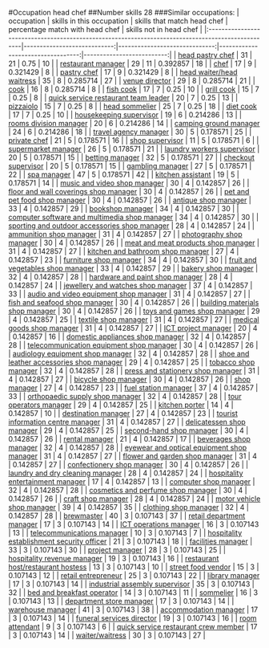 #Occupation head chef
##Number skills 28
###Similar occupations:
| occupation                                                                                        |   skills in this occupation |   skills that match head chef |   percentage match with head chef |   skills not in head chef |
|:--------------------------------------------------------------------------------------------------|----------------------------:|------------------------------:|----------------------------------:|--------------------------:|
| [head pastry chef](head_pastry_chef.md)                                                           |                          31 |                            21 |                          0.75     |                        10 |
| [restaurant manager](restaurant_manager.md)                                                       |                          29 |                            11 |                          0.392857 |                        18 |
| [chef](chef.md)                                                                                   |                          17 |                             9 |                          0.321429 |                         8 |
| [pastry chef](pastry_chef.md)                                                                     |                          17 |                             9 |                          0.321429 |                         8 |
| [head waiter/head waitress](head_waiter-head_waitress.md)                                         |                          35 |                             8 |                          0.285714 |                        27 |
| [venue director](venue_director.md)                                                               |                          29 |                             8 |                          0.285714 |                        21 |
| [cook](cook.md)                                                                                   |                          16 |                             8 |                          0.285714 |                         8 |
| [fish cook](fish_cook.md)                                                                         |                          17 |                             7 |                          0.25     |                        10 |
| [grill cook](grill_cook.md)                                                                       |                          15 |                             7 |                          0.25     |                         8 |
| [quick service restaurant team leader](quick_service_restaurant_team_leader.md)                   |                          20 |                             7 |                          0.25     |                        13 |
| [pizzaiolo](pizzaiolo.md)                                                                         |                          15 |                             7 |                          0.25     |                         8 |
| [head sommelier](head_sommelier.md)                                                               |                          25 |                             7 |                          0.25     |                        18 |
| [diet cook](diet_cook.md)                                                                         |                          17 |                             7 |                          0.25     |                        10 |
| [housekeeping supervisor](housekeeping_supervisor.md)                                             |                          19 |                             6 |                          0.214286 |                        13 |
| [rooms division manager](rooms_division_manager.md)                                               |                          20 |                             6 |                          0.214286 |                        14 |
| [camping ground manager](camping_ground_manager.md)                                               |                          24 |                             6 |                          0.214286 |                        18 |
| [travel agency manager](travel_agency_manager.md)                                                 |                          30 |                             5 |                          0.178571 |                        25 |
| [private chef](private_chef.md)                                                                   |                          21 |                             5 |                          0.178571 |                        16 |
| [shop supervisor](shop_supervisor.md)                                                             |                          11 |                             5 |                          0.178571 |                         6 |
| [supermarket manager](supermarket_manager.md)                                                     |                          26 |                             5 |                          0.178571 |                        21 |
| [laundry workers supervisor](laundry_workers_supervisor.md)                                       |                          20 |                             5 |                          0.178571 |                        15 |
| [betting manager](betting_manager.md)                                                             |                          32 |                             5 |                          0.178571 |                        27 |
| [checkout supervisor](checkout_supervisor.md)                                                     |                          20 |                             5 |                          0.178571 |                        15 |
| [gambling manager](gambling_manager.md)                                                           |                          27 |                             5 |                          0.178571 |                        22 |
| [spa manager](spa_manager.md)                                                                     |                          47 |                             5 |                          0.178571 |                        42 |
| [kitchen assistant](kitchen_assistant.md)                                                         |                          19 |                             5 |                          0.178571 |                        14 |
| [music and video shop manager](music_and_video_shop_manager.md)                                   |                          30 |                             4 |                          0.142857 |                        26 |
| [floor and wall coverings shop manager](floor_and_wall_coverings_shop_manager.md)                 |                          30 |                             4 |                          0.142857 |                        26 |
| [pet and pet food shop manager](pet_and_pet_food_shop_manager.md)                                 |                          30 |                             4 |                          0.142857 |                        26 |
| [antique shop manager](antique_shop_manager.md)                                                   |                          33 |                             4 |                          0.142857 |                        29 |
| [bookshop manager](bookshop_manager.md)                                                           |                          34 |                             4 |                          0.142857 |                        30 |
| [computer software and multimedia shop manager](computer_software_and_multimedia_shop_manager.md) |                          34 |                             4 |                          0.142857 |                        30 |
| [sporting and outdoor accessories shop manager](sporting_and_outdoor_accessories_shop_manager.md) |                          28 |                             4 |                          0.142857 |                        24 |
| [ammunition shop manager](ammunition_shop_manager.md)                                             |                          31 |                             4 |                          0.142857 |                        27 |
| [photography shop manager](photography_shop_manager.md)                                           |                          30 |                             4 |                          0.142857 |                        26 |
| [meat and meat products shop manager](meat_and_meat_products_shop_manager.md)                     |                          31 |                             4 |                          0.142857 |                        27 |
| [kitchen and bathroom shop manager](kitchen_and_bathroom_shop_manager.md)                         |                          27 |                             4 |                          0.142857 |                        23 |
| [furniture shop manager](furniture_shop_manager.md)                                               |                          34 |                             4 |                          0.142857 |                        30 |
| [fruit and vegetables shop manager](fruit_and_vegetables_shop_manager.md)                         |                          33 |                             4 |                          0.142857 |                        29 |
| [bakery shop manager](bakery_shop_manager.md)                                                     |                          32 |                             4 |                          0.142857 |                        28 |
| [hardware and paint shop manager](hardware_and_paint_shop_manager.md)                             |                          28 |                             4 |                          0.142857 |                        24 |
| [jewellery and watches shop manager](jewellery_and_watches_shop_manager.md)                       |                          37 |                             4 |                          0.142857 |                        33 |
| [audio and video equipment shop manager](audio_and_video_equipment_shop_manager.md)               |                          31 |                             4 |                          0.142857 |                        27 |
| [fish and seafood shop manager](fish_and_seafood_shop_manager.md)                                 |                          30 |                             4 |                          0.142857 |                        26 |
| [building materials shop manager](building_materials_shop_manager.md)                             |                          30 |                             4 |                          0.142857 |                        26 |
| [toys and games shop manager](toys_and_games_shop_manager.md)                                     |                          29 |                             4 |                          0.142857 |                        25 |
| [textile shop manager](textile_shop_manager.md)                                                   |                          31 |                             4 |                          0.142857 |                        27 |
| [medical goods shop manager](medical_goods_shop_manager.md)                                       |                          31 |                             4 |                          0.142857 |                        27 |
| [ICT project manager](ICT_project_manager.md)                                                     |                          20 |                             4 |                          0.142857 |                        16 |
| [domestic appliances shop manager](domestic_appliances_shop_manager.md)                           |                          32 |                             4 |                          0.142857 |                        28 |
| [telecommunication equipment shop manager](telecommunication_equipment_shop_manager.md)           |                          30 |                             4 |                          0.142857 |                        26 |
| [audiology equipment shop manager](audiology_equipment_shop_manager.md)                           |                          32 |                             4 |                          0.142857 |                        28 |
| [shoe and leather accessories shop manager](shoe_and_leather_accessories_shop_manager.md)         |                          29 |                             4 |                          0.142857 |                        25 |
| [tobacco shop manager](tobacco_shop_manager.md)                                                   |                          32 |                             4 |                          0.142857 |                        28 |
| [press and stationery shop manager](press_and_stationery_shop_manager.md)                         |                          31 |                             4 |                          0.142857 |                        27 |
| [bicycle shop manager](bicycle_shop_manager.md)                                                   |                          30 |                             4 |                          0.142857 |                        26 |
| [shop manager](shop_manager.md)                                                                   |                          27 |                             4 |                          0.142857 |                        23 |
| [fuel station manager](fuel_station_manager.md)                                                   |                          37 |                             4 |                          0.142857 |                        33 |
| [orthopaedic supply shop manager](orthopaedic_supply_shop_manager.md)                             |                          32 |                             4 |                          0.142857 |                        28 |
| [tour operators manager](tour_operators_manager.md)                                               |                          29 |                             4 |                          0.142857 |                        25 |
| [kitchen porter](kitchen_porter.md)                                                               |                          14 |                             4 |                          0.142857 |                        10 |
| [destination manager](destination_manager.md)                                                     |                          27 |                             4 |                          0.142857 |                        23 |
| [tourist information centre manager](tourist_information_centre_manager.md)                       |                          31 |                             4 |                          0.142857 |                        27 |
| [delicatessen shop manager](delicatessen_shop_manager.md)                                         |                          29 |                             4 |                          0.142857 |                        25 |
| [second-hand shop manager](second-hand_shop_manager.md)                                           |                          30 |                             4 |                          0.142857 |                        26 |
| [rental manager](rental_manager.md)                                                               |                          21 |                             4 |                          0.142857 |                        17 |
| [beverages shop manager](beverages_shop_manager.md)                                               |                          32 |                             4 |                          0.142857 |                        28 |
| [eyewear and optical equipment shop manager](eyewear_and_optical_equipment_shop_manager.md)       |                          31 |                             4 |                          0.142857 |                        27 |
| [flower and garden shop manager](flower_and_garden_shop_manager.md)                               |                          31 |                             4 |                          0.142857 |                        27 |
| [confectionery shop manager](confectionery_shop_manager.md)                                       |                          30 |                             4 |                          0.142857 |                        26 |
| [laundry and dry cleaning manager](laundry_and_dry_cleaning_manager.md)                           |                          28 |                             4 |                          0.142857 |                        24 |
| [hospitality entertainment manager](hospitality_entertainment_manager.md)                         |                          17 |                             4 |                          0.142857 |                        13 |
| [computer shop manager](computer_shop_manager.md)                                                 |                          32 |                             4 |                          0.142857 |                        28 |
| [cosmetics and perfume shop manager](cosmetics_and_perfume_shop_manager.md)                       |                          30 |                             4 |                          0.142857 |                        26 |
| [craft shop manager](craft_shop_manager.md)                                                       |                          28 |                             4 |                          0.142857 |                        24 |
| [motor vehicle shop manager](motor_vehicle_shop_manager.md)                                       |                          39 |                             4 |                          0.142857 |                        35 |
| [clothing shop manager](clothing_shop_manager.md)                                                 |                          32 |                             4 |                          0.142857 |                        28 |
| [brewmaster](brewmaster.md)                                                                       |                          40 |                             3 |                          0.107143 |                        37 |
| [retail department manager](retail_department_manager.md)                                         |                          17 |                             3 |                          0.107143 |                        14 |
| [ICT operations manager](ICT_operations_manager.md)                                               |                          16 |                             3 |                          0.107143 |                        13 |
| [telecommunications manager](telecommunications_manager.md)                                       |                          10 |                             3 |                          0.107143 |                         7 |
| [hospitality establishment security officer](hospitality_establishment_security_officer.md)       |                          21 |                             3 |                          0.107143 |                        18 |
| [facilities manager](facilities_manager.md)                                                       |                          33 |                             3 |                          0.107143 |                        30 |
| [project manager](project_manager.md)                                                             |                          28 |                             3 |                          0.107143 |                        25 |
| [hospitality revenue manager](hospitality_revenue_manager.md)                                     |                          19 |                             3 |                          0.107143 |                        16 |
| [restaurant host/restaurant hostess](restaurant_host-restaurant_hostess.md)                       |                          13 |                             3 |                          0.107143 |                        10 |
| [street food vendor](street_food_vendor.md)                                                       |                          15 |                             3 |                          0.107143 |                        12 |
| [retail entrepreneur](retail_entrepreneur.md)                                                     |                          25 |                             3 |                          0.107143 |                        22 |
| [library manager](library_manager.md)                                                             |                          17 |                             3 |                          0.107143 |                        14 |
| [industrial assembly supervisor](industrial_assembly_supervisor.md)                               |                          35 |                             3 |                          0.107143 |                        32 |
| [bed and breakfast operator](bed_and_breakfast_operator.md)                                       |                          14 |                             3 |                          0.107143 |                        11 |
| [sommelier](sommelier.md)                                                                         |                          16 |                             3 |                          0.107143 |                        13 |
| [department store manager](department_store_manager.md)                                           |                          17 |                             3 |                          0.107143 |                        14 |
| [warehouse manager](warehouse_manager.md)                                                         |                          41 |                             3 |                          0.107143 |                        38 |
| [accommodation manager](accommodation_manager.md)                                                 |                          17 |                             3 |                          0.107143 |                        14 |
| [funeral services director](funeral_services_director.md)                                         |                          19 |                             3 |                          0.107143 |                        16 |
| [room attendant](room_attendant.md)                                                               |                           9 |                             3 |                          0.107143 |                         6 |
| [quick service restaurant crew member](quick_service_restaurant_crew_member.md)                   |                          17 |                             3 |                          0.107143 |                        14 |
| [waiter/waitress](waiter-waitress.md)                                                             |                          30 |                             3 |                          0.107143 |                        27 |
